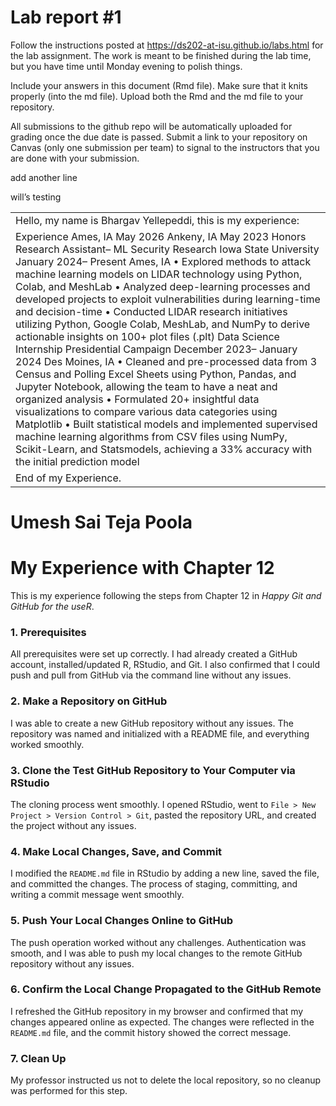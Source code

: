 
<!-- README.md is generated from README.Rmd. Please edit the README.Rmd file -->

# Lab report \#1

Follow the instructions posted at
<https://ds202-at-isu.github.io/labs.html> for the lab assignment. The
work is meant to be finished during the lab time, but you have time
until Monday evening to polish things.

Include your answers in this document (Rmd file). Make sure that it
knits properly (into the md file). Upload both the Rmd and the md file
to your repository.

All submissions to the github repo will be automatically uploaded for
grading once the due date is passed. Submit a link to your repository on
Canvas (only one submission per team) to signal to the instructors that
you are done with your submission.

add another line

will’s testing

|                                                                                                                                                                                                                                                                                                                                                                                                                                                                                                                                                                                                                                                                                                                                                                                                                                                                                                                                                                                                                                                                                                                                |
|:-------------------------------------------------------------------------------------------------------------------------------------------------------------------------------------------------------------------------------------------------------------------------------------------------------------------------------------------------------------------------------------------------------------------------------------------------------------------------------------------------------------------------------------------------------------------------------------------------------------------------------------------------------------------------------------------------------------------------------------------------------------------------------------------------------------------------------------------------------------------------------------------------------------------------------------------------------------------------------------------------------------------------------------------------------------------------------------------------------------------------------|
| Hello, my name is Bhargav Yellepeddi, this is my experience:                                                                                                                                                                                                                                                                                                                                                                                                                                                                                                                                                                                                                                                                                                                                                                                                                                                                                                                                                                                                                                                                   |
| Experience Ames, IA May 2026 Ankeny, IA May 2023 Honors Research Assistant– ML Security Research Iowa State University January 2024– Present Ames, IA • Explored methods to attack machine learning models on LIDAR technology using Python, Colab, and MeshLab • Analyzed deep-learning processes and developed projects to exploit vulnerabilities during learning-time and decision-time • Conducted LIDAR research initiatives utilizing Python, Google Colab, MeshLab, and NumPy to derive actionable insights on 100+ plot files (.plt) Data Science Internship Presidential Campaign December 2023– January 2024 Des Moines, IA • Cleaned and pre-processed data from 3 Census and Polling Excel Sheets using Python, Pandas, and Jupyter Notebook, allowing the team to have a neat and organized analysis • Formulated 20+ insightful data visualizations to compare various data categories using Matplotlib • Built statistical models and implemented supervised machine learning algorithms from CSV files using NumPy, Scikit-Learn, and Statsmodels, achieving a 33% accuracy with the initial prediction model |
| End of my Experience.                                                                                                                                                                                                                                                                                                                                                                                                                                                                                                                                                                                                                                                                                                                                                                                                                                                                                                                                                                                                                                                                                                          |

# **Umesh Sai Teja Poola**

# My Experience with Chapter 12

This is my experience following the steps from Chapter 12 in *Happy Git
and GitHub for the useR*.

### 1. Prerequisites

All prerequisites were set up correctly. I had already created a GitHub
account, installed/updated R, RStudio, and Git. I also confirmed that I
could push and pull from GitHub via the command line without any issues.

### 2. Make a Repository on GitHub

I was able to create a new GitHub repository without any issues. The
repository was named and initialized with a README file, and everything
worked smoothly.

### 3. Clone the Test GitHub Repository to Your Computer via RStudio

The cloning process went smoothly. I opened RStudio, went to
`File > New Project > Version Control > Git`, pasted the repository URL,
and created the project without any issues.

### 4. Make Local Changes, Save, and Commit

I modified the `README.md` file in RStudio by adding a new line, saved
the file, and committed the changes. The process of staging, committing,
and writing a commit message went smoothly.

### 5. Push Your Local Changes Online to GitHub

The push operation worked without any challenges. Authentication was
smooth, and I was able to push my local changes to the remote GitHub
repository without any issues.

### 6. Confirm the Local Change Propagated to the GitHub Remote

I refreshed the GitHub repository in my browser and confirmed that my
changes appeared online as expected. The changes were reflected in the
`README.md` file, and the commit history showed the correct message.

### 7. Clean Up

My professor instructed us not to delete the local repository, so no
cleanup was performed for this step.
